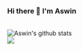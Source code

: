 ### Hi there 👋 I'm Aswin

<!--
**Aswinvt/aswinvt** is a ✨ _special_ ✨ repository because its `README.md` (this file) appears on your GitHub profile.

Here are some ideas to get you started:

- 🔭 I’m currently working on ...
- 🌱 I’m currently learning ...
- 👯 I’m looking to collaborate on ...
- 🤔 I’m looking for help with ...
- 💬 Ask me about ...
- 📫 How to reach me: ...
- 😄 Pronouns: ...
- ⚡ Fun fact: ...
-->

<br />
<img align="center" src="https://github-readme-stats.anuraghazra1.vercel.app/api?username=aswinvt&show_icons=true&include_all_commits=true&theme=radical" alt="Aswin's github stats" />
<br />
<img align="center" src="https://github-readme-stats.vercel.app/api/top-langs/?username=aswinvt&layout=compact&theme=radical" />
<br />
